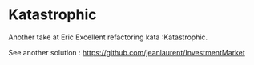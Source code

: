 Katastrophic
============
Another take at Eric Excellent refactoring kata :Katastrophic.

See another solution : https://github.com/jeanlaurent/InvestmentMarket
